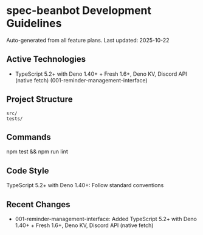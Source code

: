 # spec-beanbot Development Guidelines

Auto-generated from all feature plans. Last updated: 2025-10-22

## Active Technologies
- TypeScript 5.2+ with Deno 1.40+ + Fresh 1.6+, Deno KV, Discord API (native fetch) (001-reminder-management-interface)

## Project Structure
```
src/
tests/
```

## Commands
npm test && npm run lint

## Code Style
TypeScript 5.2+ with Deno 1.40+: Follow standard conventions

## Recent Changes
- 001-reminder-management-interface: Added TypeScript 5.2+ with Deno 1.40+ + Fresh 1.6+, Deno KV, Discord API (native fetch)

<!-- MANUAL ADDITIONS START -->
<!-- MANUAL ADDITIONS END -->
